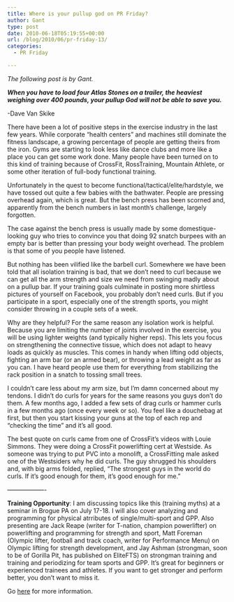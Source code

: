 ```yaml
---
title: Where is your pullup god on PR Friday?
author: Gant
type: post
date: 2010-06-18T05:19:55+00:00
url: /blog/2010/06/pr-friday-13/
categories:
  - PR Friday

---
```

_The following post is by Gant._
  
_**When you have to load four Atlas Stones on a trailer, the heaviest weighing over 400 pounds, your pullup God will not be able to save you.**_
  
-Dave Van Skike
  

  
There have been a lot of positive steps in the exercise industry in the last few years. While corporate “health centers” and machines still dominate the fitness landscape, a growing percentage of people are getting theirs from the iron. Gyms are starting to look less like dance clubs and more like a place you can get some work done. Many people have been turned on to this kind of training because of CrossFit, RossTraining, Mountain Athlete, or some other iteration of full-body functional training.
  

  
Unfortunately in the quest to become functional/tactical/elite/hardstyle, we have tossed out quite a few babies with the bathwater. People are pressing overhead again, which is great. But the bench press has been scorned and, apparently from the bench numbers in last month’s challenge, largely forgotten.
  

  
The case against the bench press is usually made by some domestique-looking guy who tries to convince you that doing 92 snatch burpees with an empty bar is better than pressing your body weight overhead. The problem is that some of you people have listened.
  

  
But nothing has been vilified like the barbell curl. Somewhere we have been told that all isolation training is bad, that we don’t need to curl because we can get all the arm strength and size we need from swinging madly about on a pullup bar. If your training goals culminate in posting more shirtless pictures of yourself on Facebook, you probably don’t need curls. But if you participate in a sport, especially one of the strength sports, you might consider throwing in a couple sets of a week.
  

  
Why are they helpful? For the same reason any isolation work is helpful. Because you are limiting the number of joints involved in the exercise, you will be using lighter weights (and typically higher reps). This lets you focus on strengthening the connective tissue, which does not adapt to heavy loads as quickly as muscles. This comes in handy when lifting odd objects, fighting an arm bar (or an armed bear), or throwing a lead weight as far as you can. I have heard people use them for everything from stabilizing the rack position in a snatch to tossing small trees.
  

  
I couldn’t care less about my arm size, but I’m damn concerned about my tendons. I didn’t do curls for years for the same reasons you guys don’t do them. A few months ago, I added a few sets of drag curls or hammer curls in a few months ago (once every week or so). You feel like a douchebag at first, but then you start kissing your guns at the top of each rep and “checking the time” and it’s all good.
  

  
The best quote on curls came from one of CrossFit’s videos with Louie Simmons. They were doing a CrossFit powerlifting cert at Westside. As someone was trying to put PVC into a monolift, a CrossFitting male asked one of the Westsiders why he did curls. The guy shrugged his shoulders and, with big arms folded, replied, “The strongest guys in the world do curls. If it’s good enough for them, it’s good enough for me.”
  

  
&#8212;&#8212;&#8212;&#8212;&#8212;&#8212;-
  

  
**Training Opportunity**: I am discussing topics like this (training myths) at a seminar in Brogue PA on July 17-18. I will also cover analyzing and programming for physical atrributes of single/multi-sport and GPP. Also presenting are Jack Reape (writer for T-nation, champion powerlifter) on powerlifting and programming for strength and sport, Matt Foreman (Olympic lifter, football and track coach, writer for Performance Menu) on Olympic lifting for strength development, and Jay Ashman (strongman, soon to be of Gorilla Pit, has published on EliteFTS) on strongman training and training and periodizing for team sports and GPP. It&#8217;s great for beginners or experienced trainees and athletes. If you want to get stronger and perform better, you don’t want to miss it.
  

  
Go [here][1] for more information.

 [1]: http://www.facebook.com/event.php?eid=114116628617131&ref=ts